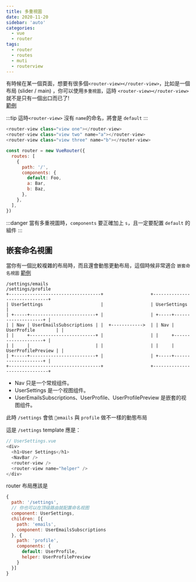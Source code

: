 ```yaml
---
title: 多重視圖
date: 2020-11-20
sidebar: 'auto'
categories:
  - vue
  - router
tags:
  - router
  - routes
  - muti
  - routerview
---
```


有時候在某一個頁面，想要有很多個`<router-view></router-view>`，比如是一個布局
(slider / main) ，你可以使用`多重視圖`，這時 `<router-view></router-view>`就不是只有一個出口而已了!  
[範例](https://jsfiddle.net/posva/6du90epg/)

:::tip
這時`<router-view>` 沒有 `name`的命名，將會是 `default`
:::

```js {1}
<router-view class="view one"></router-view>
<router-view class="view two" name="a"></router-view>
<router-view class="view three" name="b"></router-view>
```

```js {6}
const router = new VueRouter({
  routes: [
    {
      path: '/',
      components: {
        default: Foo,
        a: Bar,
        b: Baz,
      },
    },
  ],
})
```

:::danger
當有多重視圖時，`components` 要正確加上 `s`，且一定要配置 `default` 的組件
:::

## 嵌套命名視圖

當你有一個比較複雜的布局時，而且還會動態更動布局，這個時候非常適合 `嵌套命名視圖`
[範例](https://jsfiddle.net/posva/22wgksa3/)

```
/settings/emails                                       /settings/profile
+-----------------------------------+                  +------------------------------+
| UserSettings                      |                  | UserSettings                 |
| +-----+-------------------------+ |                  | +-----+--------------------+ |
| | Nav | UserEmailsSubscriptions | |  +------------>  | | Nav | UserProfile        | |
| |     +-------------------------+ |                  | |     +--------------------+ |
| |     |                         | |                  | |     | UserProfilePreview | |
| +-----+-------------------------+ |                  | +-----+--------------------+ |
+-----------------------------------+                  +------------------------------+
```

- Nav 只是一个常规组件。
- UserSettings 是一个视图组件。
- UserEmailsSubscriptions、UserProfile、UserProfilePreview 是嵌套的视图组件。

此時 `/settings` 會依 `emails` 與 `profile` 做不一樣的動態布局

這是 `/settings` template 應是：

```js
// UserSettings.vue
<div>
  <h1>User Settings</h1>
  <NavBar />
  <router-view />
  <router-view name="helper" />
</div>
```

router 布局應該是

```js
{
  path: '/settings',
  // 你也可以在顶级路由就配置命名视图
  component: UserSettings,
  children: [{
    path: 'emails',
    component: UserEmailsSubscriptions
  }, {
    path: 'profile',
    components: {
      default: UserProfile,
      helper: UserProfilePreview
    }
  }]
}
```
